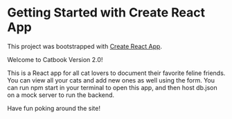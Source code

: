 # Getting Started with Create React App

This project was bootstrapped with [Create React App](https://github.com/facebook/create-react-app).

Welcome to Catbook Version 2.0!

This is a React app for all cat lovers to document their favorite feline friends.
You can view all your cats and add new ones as well using the form.
You can run npm start in your terminal to open this app, and then host db.json on a mock server to run the backend.

Have fun poking around the site!